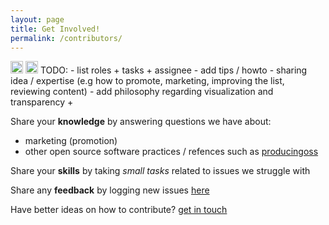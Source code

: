 ```yaml
---
layout: page
title: Get Involved!
permalink: /contributors/
---
```


<img src="https://raw.githubusercontent.com/hbtlabs/oss-checklist/master/doc/icons/Misc-Settings-icon.png" width="20" title="TODO: create"/>


<img src="https://raw.githubusercontent.com/hbtlabs/oss-checklist/master/doc/icons/Misc-Settings-icon.png" width="20" title="TODO: "/>
TODO:
    - list roles + tasks + assignee 
    - add tips / howto 
    - sharing idea / expertise (e.g how to promote, marketing, improving the list, reviewing content)
    - add philosophy regarding visualization and transparency + 




Share your **knowledge** by answering questions we have about:

- marketing (promotion)
- other open source software practices / refences such as [producingoss](http://producingoss.com)


Share your **skills** by taking *small tasks* related to issues we struggle with

Share any **feedback** by logging new issues [here](https://github.com/hbtlabs/oss-checklist/issues/new)


Have better ideas on how to contribute? [get in touch](https://github.com/hbtlabs/oss-checklist/issues/new)
